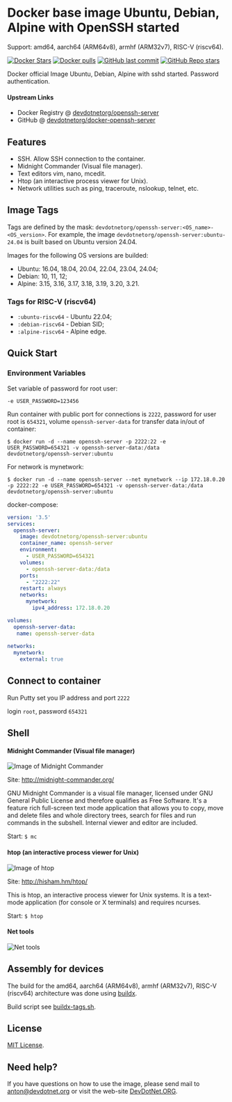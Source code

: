 # Docker base image Ubuntu, Debian, Alpine with OpenSSH started

Support: amd64, aarch64 (ARM64v8), armhf (ARM32v7), RISC-V (riscv64).

[![Docker Stars](https://img.shields.io/docker/stars/devdotnetorg/openssh-server.svg?maxAge=2592000)](https://github.com/devdotnetorg/docker-openssh-server/) [![Docker pulls](https://img.shields.io/docker/pulls/devdotnetorg/openssh-server.svg)](https://github.com/devdotnetorg/docker-openssh-server/) [![GitHub last commit](https://img.shields.io/github/last-commit/devdotnetorg/docker-openssh-server/master)](https://github.com/devdotnetorg/docker-openssh-server/) [![GitHub Repo stars](https://img.shields.io/github/stars/devdotnetorg/docker-openssh-server)](https://github.com/devdotnetorg/docker-openssh-server/) 

Docker official Image Ubuntu, Debian, Alpine with sshd started. Password authentication.

#### Upstream Links

* Docker Registry @ [devdotnetorg/openssh-server](https://hub.docker.com/r/devdotnetorg/openssh-server)
* GitHub @ [devdotnetorg/docker-openssh-server](https://github.com/devdotnetorg/docker-openssh-server)

## Features

* SSH. Allow SSH connection to the container.
* Midnight Commander (Visual file manager).
* Text editors vim, nano, mcedit.
* Htop (an interactive process viewer for Unix).
* Network utilities such as ping, traceroute, nslookup, telnet, etc.

## Image Tags

Tags are defined by the mask: `devdotnetorg/openssh-server:<OS_name>-<OS_version>`. For example, the image `devdotnetorg/openssh-server:ubuntu-24.04` is built based on Ubuntu version 24.04.

Images for the following OS versions are builded:

* Ubuntu: 16.04, 18.04, 20.04, 22.04, 23.04, 24.04;
* Debian: 10, 11, 12;
* Alpine: 3.15, 3.16, 3.17, 3.18, 3.19, 3.20, 3.21.

### Tags for RISC-V (riscv64)

* `:ubuntu-riscv64` - Ubuntu 22.04;
* `:debian-riscv64` - Debian SID;
* `:alpine-riscv64` - Alpine edge.

## Quick Start
 
### Environment Variables
 
Set variable of password for root user:

`-e USER_PASSWORD=123456`

Run container with public port for connections is `2222`, password for user root is `654321`, volume `openssh-server-data` for transfer data in/out of container:

`$ docker run -d --name openssh-server -p 2222:22 -e USER_PASSWORD=654321 -v openssh-server-data:/data devdotnetorg/openssh-server:ubuntu`

For network is mynetwork:

`$ docker run -d --name openssh-server --net mynetwork --ip 172.18.0.20 -p 2222:22 -e USER_PASSWORD=654321 -v openssh-server-data:/data devdotnetorg/openssh-server:ubuntu`

docker-compose:

```yaml
version: '3.5'
services:
  openssh-server:
    image: devdotnetorg/openssh-server:ubuntu
    container_name: openssh-server
    environment:
      - USER_PASSWORD=654321
    volumes:
      - openssh-server-data:/data
    ports:
      - "2222:22"
    restart: always
    networks:
      mynetwork:
        ipv4_address: 172.18.0.20

volumes:
  openssh-server-data:
   name: openssh-server-data
   
networks:
  mynetwork:
    external: true
```

## Connect to container

Run Putty set you IP address and port `2222`

login `root`, password `654321`

## Shell

#### Midnight Commander (Visual file manager)

![Image of Midnight Commander](https://raw.githubusercontent.com/devdotnetorg/docker-openssh-server/master/screenshots/scr1-ubuntu-ssh.png)

Site: http://midnight-commander.org/

GNU Midnight Commander is a visual file manager, licensed under GNU General Public License and therefore qualifies as Free Software. It's a feature rich full-screen text mode application that allows you to copy, move and delete files and whole directory trees, search for files and run commands in the subshell. Internal viewer and editor are included.

Start: `$ mc`

#### htop (an interactive process viewer for Unix)

![Image of htop](https://raw.githubusercontent.com/devdotnetorg/docker-openssh-server/master/screenshots/scr2-ubuntu-ssh.png)

Site: http://hisham.hm/htop/

This is htop, an interactive process viewer for Unix systems. It is a text-mode application (for console or X terminals) and requires ncurses.

Start: `$ htop`

#### Net tools

![Net tools](https://raw.githubusercontent.com/devdotnetorg/docker-openssh-server/master/screenshots/scr3-ubuntu-ssh.png)
 
## Assembly for devices ##

The build for the amd64, aarch64 (ARM64v8), armhf (ARM32v7), RISC-V (riscv64) architecture was done using [buildx](https://github.com/docker/buildx).

Build script see [buildx-tags.sh](https://github.com/devdotnetorg/docker-openssh-server/blob/master/buildx-tags.sh).

## License ##

[MIT License](https://github.com/devdotnetorg/docker-openssh-server/blob/master/LICENSE).

## Need help?

If you have questions on how to use the image, please send mail to anton@devdotnet.org or visit the web-site [DevDotNet.ORG](https://devdotnet.org/).
